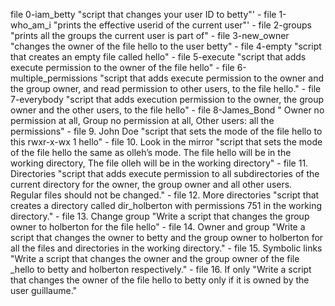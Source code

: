file 0-iam_betty "script that changes your user ID to betty"' -
file 1-who_am_i "prints the effective userid of the current user"' -
file 2-groups "prints all the groups the current user is part of" - 
file 3-new_owner "changes the owner of the file hello to the user betty" -
file 4-empty "script that creates an empty file called hello" -
file 5-execute "script that adds execute permission to the owner of the file hello" -
file 6-multiple_permissions "script that adds execute permission to the owner and the group owner, and read permission to other users, to the file hello." -
file 7-everybody "script that adds execution permission to the owner, the group owner and the other users, to the file hello" -
file 8-James_Bond " Owner no permission at all, Group no permission at all, Other users: all the permissions" - 
file 9. John Doe "script that sets the mode of the file hello to this rwxr-x-wx 1 hello" -
file 10. Look in the mirror "script that sets the mode of the file hello the same as olleh’s mode. The file hello will be in the working directory, The file olleh will be in the working directory" -
file 11. Directories "script that adds execute permission to all subdirectories of the current directory for the owner, the group owner and all other users. Regular files should not be changed." -
file 12. More directories  "script that creates a directory called dir_holberton with permissions 751 in the working directory." -
file 13. Change group "Write a script that changes the group owner to holberton for the file hello" -
file 14. Owner and group "Write a script that changes the owner to betty and the group owner to holberton for all the files and directories in the working directory." -
file 15. Symbolic links "Write a script that changes the owner and the group owner of the file _hello to betty and holberton respectively." -
file 16. If only "Write a script that changes the owner of the file hello to betty only if it is owned by the user guillaume."
